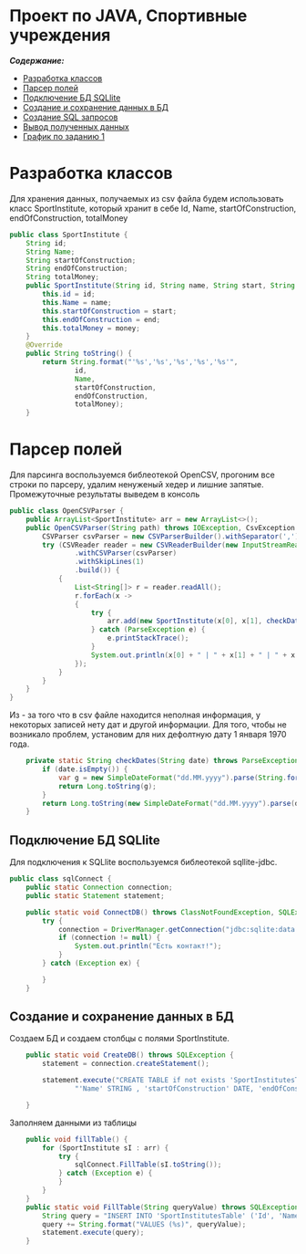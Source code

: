 Проект по JAVA, Спортивные учреждения
==============
***Содержание:***
- [Разработка классов](#ClassMaker)
- [Парсер полей](#Parser)
- [Подключение БД SQLlite](#BD-connect)
- [Создание и сохранение данных в БД](#SaveBD)
- [Создание SQL запросов](#Travis-CI)
- [Вывод полученных данных](#Setup)
- [График по заданию 1](#Configuration)


# Разработка классов <a name="ClassMaker"></a>

Для хранения данных, получаемых из csv файла будем использовать класс SportInstitute, который хранит в себе Id, Name, startOfConstruction, endOfConstruction, totalMoney

```java
public class SportInstitute {
    String id;
    String Name;
    String startOfConstruction;
    String endOfConstruction;
    String totalMoney;
    public SportInstitute(String id, String name, String start, String end, String money) {
        this.id = id;
        this.Name = name;
        this.startOfConstruction = start;
        this.endOfConstruction = end;
        this.totalMoney = money;
    }
    @Override
    public String toString() {
        return String.format("'%s','%s','%s','%s','%s'",
                id,
                Name,
                startOfConstruction,
                endOfConstruction,
                totalMoney);
    }
```
# Парсер полей <a name="Parser"></a>

Для парсинга воспользуемся библеотекой OpenCSV, прогоним все строки по парсеру, удалим ненуженый хедер и лишние запятые. Промежуточные результаты выведем в консоль
```java
public class OpenCSVParser {
    public ArrayList<SportInstitute> arr = new ArrayList<>();
    public OpenCSVParser(String path) throws IOException, CsvException {
        CSVParser csvParser = new CSVParserBuilder().withSeparator(',').build();
        try (CSVReader reader = new CSVReaderBuilder(new InputStreamReader(new FileInputStream(path), "Cp1251"))
                .withCSVParser(csvParser)
                .withSkipLines(1)
                .build()) {
            {
                List<String[]> r = reader.readAll();
                r.forEach(x ->
                {
                    try {
                        arr.add(new SportInstitute(x[0], x[1], checkDates(x[18]), checkDates(x[19]),x[20]));
                    } catch (ParseException e) {
                        e.printStackTrace();
                    }
                    System.out.println(x[0] + " | " + x[1] + " | " + x[18] + " | " + x[19] + " | " + x[20]);
                });
            }
        }
    }
}
```
Из - за того что в csv файле находится неполная информация, у некоторых записей нету дат и другой информации. Для того, чтобы не возникало проблем, установим для них дефолтную дату 1 января 1970 года.
```java
    private static String checkDates(String date) throws ParseException {
        if (date.isEmpty()) {
            var g = new SimpleDateFormat("dd.MM.yyyy").parse(String.format("01.01.%s", 1970)).getTime();
            return Long.toString(g);
        }
        return Long.toString(new SimpleDateFormat("dd.MM.yyyy").parse(date).getTime());
    }
```
## Подключение БД SQLlite <a name="BD-connect"></a>
Для подключения к SQLlite воспользуемся библеотекой sqllite-jdbc.
```java
public class sqlConnect {
    public static Connection connection;
    public static Statement statement;

    public static void ConnectDB() throws ClassNotFoundException, SQLException {
        try {
            connection = DriverManager.getConnection("jdbc:sqlite:data.sqlite");
            if (connection != null) {
                System.out.println("Есть контакт!");
            }
        } catch (Exception ex) {

        }
    }
```

## Создание и сохранение данных в БД <a name="SaveBD"></a>
Создаем БД и создаем столбцы с полями SportInstitute.
```java
    public static void CreateDB() throws SQLException {
        statement = connection.createStatement();

        statement.execute("CREATE TABLE if not exists 'SportInstitutesTable' ( 'Id' INT  PRIMARY KEY," +
                "'Name' STRING , 'startOfConstruction' DATE, 'endOfConstruction' DATE, 'totalMoney' LONG );");

    }
```
Заполняем данными из таблицы
```java
    public void fillTable() {
        for (SportInstitute sI : arr) {
            try {
                sqlConnect.FillTable(sI.toString());
            } catch (Exception e) {
            }
        }
    }
    public static void FillTable(String queryValue) throws SQLException {
        String query = "INSERT INTO 'SportInstitutesTable' ('Id', 'Name', 'startOfConstruction', 'endOfConstruction', 'totalMoney')";
        query += String.format("VALUES (%s)", queryValue);
        statement.execute(query);
    }
```
